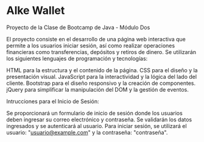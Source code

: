 # Alke Wallet
Proyecto de la Clase de Bootcamp de Java - Módulo Dos

El proyecto consiste en el desarrollo de una página web interactiva que permite a los usuarios iniciar sesión, así como realizar operaciones financieras como transferencias, depósitos y retiros de dinero. Se utilizarán los siguientes lenguajes de programación y tecnologías:

HTML para la estructura y el contenido de la página.
CSS para el diseño y la presentación visual.
JavaScript para la interactividad y la lógica del lado del cliente.
Bootstrap para el diseño responsivo y la creación de componentes.
jQuery para simplificar la manipulación del DOM y la gestión de eventos.

Intrucciones para el Inicio de Sesión:

Se proporcionará un formulario de inicio de sesión donde los usuarios deben ingresar su correo electrónico y contraseña.
Se validarán los datos ingresados y se autenticará al usuario.
Para iniciar sesión, se utilizará el usuario: "usuario@example.com" y la contraseña: "contraseña".
